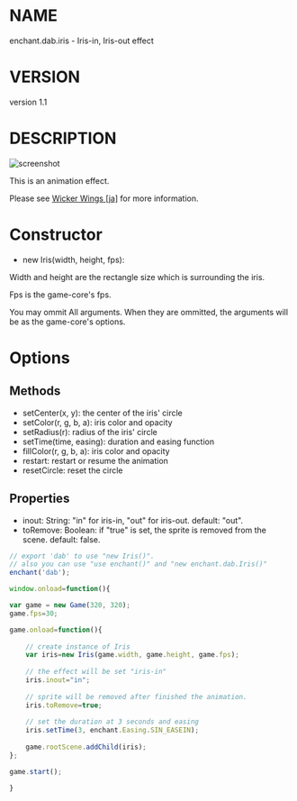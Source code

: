 # NAME

enchant.dab.iris - Iris-in, Iris-out effect

# VERSION

version 1.1

# DESCRIPTION

![screenshot](http://home.wi-wi.jp/software/js_iris.enchant/images/iris-out.gif)

This is an animation effect.

Please see [Wicker Wings \[ja\]](http://home.wi-wi.jp/software/js_iris.enchant/) for more information.

# Constructor

 - new Iris(width, height, fps):
 
 Width and height are the rectangle size which is surrounding the iris.
 
 Fps is the game-core's fps.
 
 You may ommit All arguments. When they are ommitted, the arguments will be as the game-core's options.
 
# Options

## Methods

- setCenter(x, y): the center of the iris' circle
- setColor(r, g, b, a): iris color and opacity
- setRadius(r): radius of the iris' circle
- setTime(time, easing): duration and easing function
- fillColor(r, g, b, a): iris color and opacity
- restart: restart or resume the animation
- resetCircle: reset the circle

## Properties

- inout: String: "in" for iris-in, "out" for iris-out. default: "out".
- toRemove: Boolean: if "true" is set, the sprite is removed from the scene. default: false.

```javascript
// export 'dab' to use "new Iris()".
// also you can use "use enchant()" and "new enchant.dab.Iris()"
enchant('dab');

window.onload=function(){

var game = new Game(320, 320);
game.fps=30;

game.onload=function(){
    
    // create instance of Iris
    var iris=new Iris(game.width, game.height, game.fps);
    
    // the effect will be set "iris-in"
    iris.inout="in";
    
    // sprite will be removed after finished the animation.
    iris.toRemove=true;
    
    // set the duration at 3 seconds and easing
    iris.setTime(3, enchant.Easing.SIN_EASEIN);
    
    game.rootScene.addChild(iris);
};

game.start();

}

```
